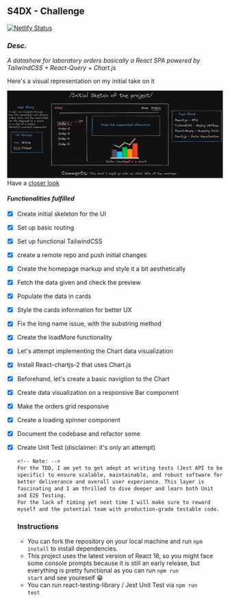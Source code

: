 ## S4DX - Challenge

[![Netlify Status](https://api.netlify.com/api/v1/badges/60fcaf95-ff5a-4539-a0f9-3a34fd1af73c/deploy-status)](https://app.netlify.com/sites/s4dx-mock/deploys)

### _Desc._

_A datashow for laboratory orders basically a React SPA powered by TailwindCSS + React-Query + Chart.js_

Here's a visual representation on my initial take on it

![Sketch](/public/sketch.png)
Have a [closer look](https://excalidraw.com/#json=f7WOviSiPwA3vmNqBlYi9,4lpFLAOVDmr2FCdPojZTLw)

#### _Functionalities fulfilled_

- [x] Create initial skeleton for the UI
- [x] Set up basic routing
- [x] Set up functional TailwindCSS
- [x] create a remote repo and push initial changes
- [x] Create the homepage markup and style it a bit aesthetically
- [x] Fetch the data given and check the preview
- [x] Populate the data in cards
- [x] Style the cards information for better UX
- [x] Fix the long name issue, with the substring method
- [x] Create the loadMore functionality
- [x] Let's attempt implementing the Chart data visualization
- [x] Install React-chartjs-2 that uses Chart.js
- [x] Beforehand, let's create a basic navigtion to the Chart
- [x] Create data visualization on a responsive Bar component
- [x] Make the orders grid responsive
- [x] Create a loading spinner component
- [x] Document the codebase and refactor some
- [x] Create Unit Test (disclaimer: it's only an attempt)

  ```
  <!-- Note: -->
  For the TDD, I am yet to get adept at writing tests (Jest API to be specific) to ensure scalable, maintainable, and robust software for better deliverance and overall user experience. This layer is fascinating and I am thrilled to dive deeper and learn both Unit and E2E Testing.
  For the lack of timing yet next time I will make sure to reward myself and the potential team with production-grade testable code.
  ```

  ### Instructions

  - You can fork the repository on your local machine and run <code>npm install</code> to install dependencies.
  - This project uses the latest version of React 18, so you might face some console prompts because it is still an early release, but everything is pretty functional as you can run <code>npm run start</code> and see youreself 😁
  - You can run react-testing-library / Jest Unit Test via <code>npm run test</code>
